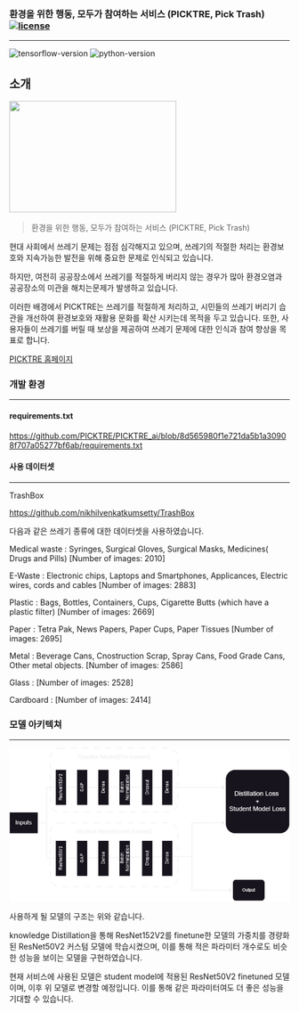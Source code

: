 ### 환경을 위한 행동, 모두가 참여하는 서비스 (PICKTRE, Pick Trash) [![license](https://img.shields.io/badge/License-GPL-7F5AB6)](https://github.com/PICKTRE/PICKTRE_ai/blob/main/LICENSE)
---
![tensorflow-version](https://img.shields.io/badge/tensorflow-2.9.1-FF6F00?logo=tensorflow)
![python-version](https://img.shields.io/badge/python-3.10.9-3776AB?logo=python)


## 소개
<img src="https://github.com/PICKTRE/PICKTRE_backend/assets/101933437/bb49dce2-a814-4722-8545-8b91e318f268" width="300" height="200">
<br>

> 환경을 위한 행동, 모두가 참여하는 서비스 (PICKTRE, Pick Trash)

현대 사회에서 쓰레기 문제는 점점 심각해지고 있으며, 쓰레기의 적절한 처리는 환경보호와 지속가능한 발전을 위해 중요한 문제로 인식되고 있습니다.

하지만, 여전히 공공장소에서 쓰레기를 적절하게 버리지 않는 경우가 많아 환경오염과 공공장소의 미관을 해치는문제가 발생하고 있습니다.

이러한 배경에서 PICKTRE는 쓰레기를 적절하게 처리하고, 시민들의 쓰레기 버리기 습관을 개선하여 환경보호와 재활용 문화를 확산 시키는데 목적을 두고 있습니다. 또한, 사용자들이 쓰레기를 버릴 때 보상을 제공하여 쓰레기 문제에 대한 인식과 참여 향상을 목표로 합니다.

[PICKTRE 홈페이지](https://picktre.netlify.app "PICKTRE") 

### 개발 환경
---
#### requirements.txt
https://github.com/PICKTRE/PICKTRE_ai/blob/8d565980f1e721da5b1a30908f707a05277bf6ab/requirements.txt

#### 사용 데이터셋
---
TrashBox

https://github.com/nikhilvenkatkumsetty/TrashBox

다음과 같은 쓰레기 종류에 대한 데이터셋을 사용하였습니다.

Medical waste : Syringes, Surgical Gloves, Surgical Masks, Medicines( Drugs and Pills) [Number of images: 2010]

E-Waste : Electronic chips, Laptops and Smartphones, Applicances, Electric wires, cords and cables [Number of images: 2883]

Plastic : Bags, Bottles, Containers, Cups, Cigarette Butts (which have a plastic filter) [Number of images: 2669]

Paper : Tetra Pak, News Papers, Paper Cups, Paper Tissues [Number of images: 2695]

Metal : Beverage Cans, Cnostruction Scrap, Spray Cans, Food Grade Cans, Other metal objects. [Number of images: 2586]

Glass : [Number of images: 2528]

Cardboard : [Number of images: 2414]

### 모델 아키텍쳐
---
![distillation](https://github.com/PICKTRE/PICKTRE_ai/blob/7c49407ce573ef79d31fd04605564b15c80d3420/src/diagram.png)

사용하게 될 모델의 구조는 위와 같습니다.

knowledge Distillation을 통해 ResNet152V2를 finetune한 모델의 가중치를 경량화된 ResNet50V2 커스텀 모델에 학습시켰으며, 이를 통해 적은 파라미터 개수로도 비슷한 성능을 보이는 모델을 구현하였습니다.

현재 서비스에 사용된 모델은 student model에 적용된 ResNet50V2 finetuned 모델이며, 이후 위 모델로 변경할 예정입니다. 이를 통해 같은 파라미터여도 더 좋은 성능을 기대할 수 있습니다.
